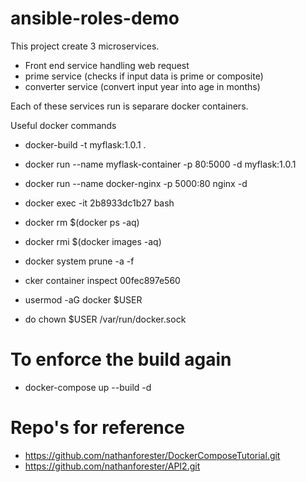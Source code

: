 # ansible-roles-demo

This project create 3 microservices.
 - Front end service handling web request
 - prime service (checks if input data is prime or composite)
 - converter service (convert input year into age in months)
 
 Each of these services run is separare docker containers.
 
 Useful docker commands
  - docker-build -t myflask:1.0.1 .
  - docker run --name myflask-container -p 80:5000 -d myflask:1.0.1

  - docker run --name docker-nginx -p 5000:80 nginx -d

  - docker exec -it 2b8933dc1b27 bash
  - docker rm $(docker ps -aq)
  - docker rmi $(docker images -aq)
  - docker system prune -a -f

  - cker container inspect 00fec897e560

  -  usermod -aG docker $USER
  - do chown $USER /var/run/docker.sock

  # To enforce the build again
  - docker-compose up --build -d
   
  # Repo's for reference
  - https://github.com/nathanforester/DockerComposeTutorial.git
  - https://github.com/nathanforester/API2.git
